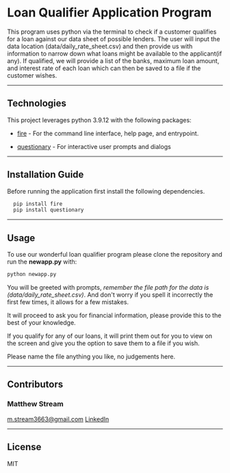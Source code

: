# Loan Qualifier Application Program

This program uses python via the terminal to check if a customer qualifies for a loan against our data sheet of possible lenders. The user will input the data location (data/daily_rate_sheet.csv) and then provide us with information to narrow down what loans might be available to the applicant(if any). If qualified, we will provide a list of the banks, maximum loan amount, and interest rate of each loan which can then be saved to a file if the customer wishes.

---

## Technologies

This project leverages python 3.9.12 with the following packages:

* [fire](https://github.com/google/python-fire) - For the command line interface, help page, and entrypoint.

* [questionary](https://github.com/tmbo/questionary) - For interactive user prompts and dialogs

---

## Installation Guide

Before running the application first install the following dependencies.

```python
  pip install fire
  pip install questionary
```

---

## Usage

To use our wonderful loan qualifier program please clone the repository and run the **newapp.py** with:

```python
python newapp.py
```

You will be greeted with prompts, *remember the file path for the data is (data/daily_rate_sheet.csv)*. And don't worry if you spell it incorrectly the first few times, it allows for a few mistakes.

It will proceed to ask you for financial information, please provide this to the best of your knowledge.

If you qualify for any of our loans, it will print them out for you to view on the screen and give you the option to save them to a file if you wish.

Please name the file anything you like, no judgements here.

---

## Contributors

### Matthew Stream
m.stream3663@gmail.com
[LinkedIn](https://www.linkedin.com/in/matthew-stream-mba-215634102/)

---

## License

MIT
